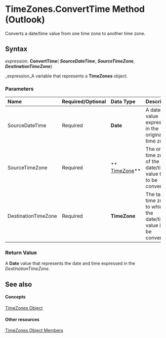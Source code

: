 
# TimeZones.ConvertTime Method (Outlook)

Converts a date/time value from one time zone to another time zone.


## Syntax

 _expression_. **ConvertTime**( **_SourceDateTime_**,  **_SourceTimeZone_**,  **_DestinationTimeZone_**)

 _expression_A variable that represents a  **TimeZones** object.


### Parameters



|**Name**|**Required/Optional**|**Data Type**|**Description**|
|:-----|:-----|:-----|:-----|
|SourceDateTime|Required| **Date**|A date/time value expressed in the original time zone.|
|SourceTimeZone|Required| ** [TimeZone](b27da70d-e545-cc13-9529-cfd327ab7a7c.md)**|The original time zone of the date/time value that is to be converted.|
|DestinationTimeZone|Required| **TimeZone**|The target time zone to which the date/time value is to be converted.|

### Return Value

A  **Date** value that represents the date and time expressed in the _DestinationTimeZone_.


## See also


#### Concepts


 [TimeZones Object](c68f8589-44e9-3c12-45c1-96943fa9bcb7.md)
#### Other resources


 [TimeZones Object Members](b227e782-9290-5a24-b621-9906a713e8cd.md)
